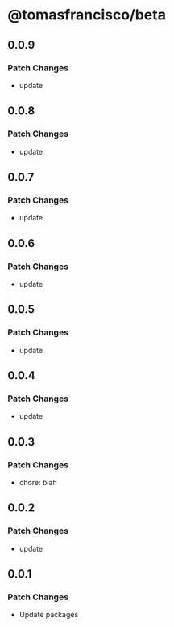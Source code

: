 # @tomasfrancisco/beta

## 0.0.9

### Patch Changes

- update

## 0.0.8

### Patch Changes

- update

## 0.0.7

### Patch Changes

- update

## 0.0.6

### Patch Changes

- update

## 0.0.5

### Patch Changes

- update

## 0.0.4

### Patch Changes

- update

## 0.0.3

### Patch Changes

- chore: blah

## 0.0.2

### Patch Changes

- update

## 0.0.1

### Patch Changes

- Update packages
